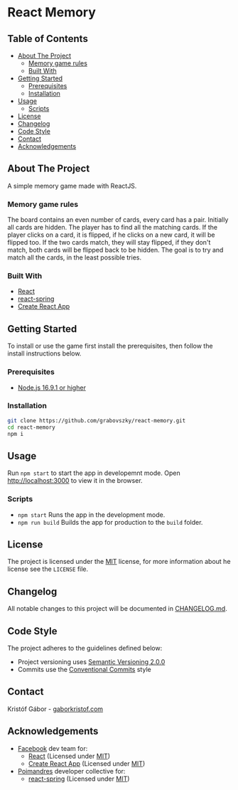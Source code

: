 # React Memory

## Table of Contents

- [About The Project](#about-the-project)
  - [Memory game rules](#memory-game-rules)
  - [Built With](#built-with)
- [Getting Started](#getting-started)
  - [Prerequisites](#prerequisites)
  - [Installation](#installation)
- [Usage](#usage)
  - [Scripts](#scripts)
- [License](#license)
- [Changelog](#changelog)
- [Code Style](#code-style)
- [Contact](#contact)
- [Acknowledgements](#acknowledgements)

## About The Project

A simple memory game made with ReactJS.

### Memory game rules

The board contains an even number of cards, every card has a pair. Initially all cards are hidden. The player has to find all the matching cards. If the player clicks on a card, it is flipped, if he clicks on a new card, it will be flipped too. If the two cards match, they will stay flipped, if they don't match, both cards will be flipped back to be hidden. The goal is to try and match all the cards, in the least possible tries.

### Built With

- [React](https://reactjs.org)
- [react-spring](https://react-spring.io/)
- [Create React App](https://github.com/facebook/create-react-app)

## Getting Started

To install or use the game first install the prerequisites, then follow the install instructions below.

### Prerequisites

- [Node.js 16.9.1 or higher](https://nodejs.org/en/)

### Installation

```bash
git clone https://github.com/grabovszky/react-memory.git
cd react-memory
npm i
```

## Usage

Run `npm start` to start the app in developemnt mode.
Open [http://localhost:3000](http://localhost:3000) to view it in the browser.

### Scripts

- `npm start` Runs the app in the development mode.
- `npm run build` Builds the app for production to the `build` folder.

## License

The project is licensed under the [MIT](https://opensource.org/licenses/MIT) license, for more information about he license see the `LICENSE` file.

## Changelog

All notable changes to this project will be documented in [CHANGELOG.md](https://github.com/gaborkristof/react-memory/CHANGELOG.md).

## Code Style

The project adheres to the guidelines defined below:

- Project versioning uses [Semantic Versioning 2.0.0](https://semver.org/)
- Commits use the [Conventional Commits](https://www.conventionalcommits.org/en/v1.0.0/) style

## Contact

Kristóf Gábor - [gaborkristof.com](https://www.gaborkristof.com)

## Acknowledgements

- [Facebook](https://github.com/facebook) dev team for:
  - [React](https://github.com/facebook/react) (Licensed under [MIT](https://github.com/facebook/react/blob/main/LICENSE))
  - [Create React App](https://github.com/facebook/create-react-app) (Licensed under [MIT](https://github.com/facebook/create-react-app/blob/main/LICENSE))
- [Poimandres](https://github.com/pmndrs) developer collective for:
  - [react-spring](https://github.com/pmndrs/react-spring) (Licensed under [MIT](https://github.com/pmndrs/react-spring/blob/master/LICENSE))
